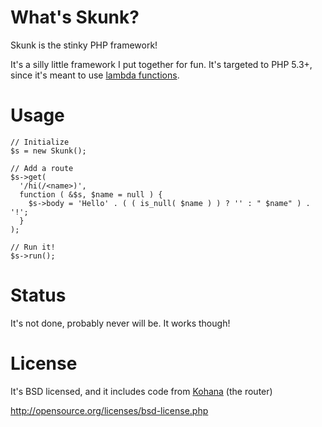 # What's Skunk?

Skunk is the stinky PHP framework!

It's a silly little framework I put together for fun.  It's targeted to PHP 5.3+, since it's meant to use [lambda functions](http://php.net/manual/en/functions.anonymous.php).

# Usage

    // Initialize
    $s = new Skunk();
    
    // Add a route
    $s->get(
      '/hi(/<name>)',
      function ( &$s, $name = null ) {
        $s->body = 'Hello' . ( ( is_null( $name ) ) ? '' : " $name" ) . '!';
      }
    );
    
    // Run it!
    $s->run();

# Status

It's not done, probably never will be.  It works though!

# License

It's BSD licensed, and it includes code from [Kohana](http://kohanaframework.org/) (the router)

http://opensource.org/licenses/bsd-license.php
